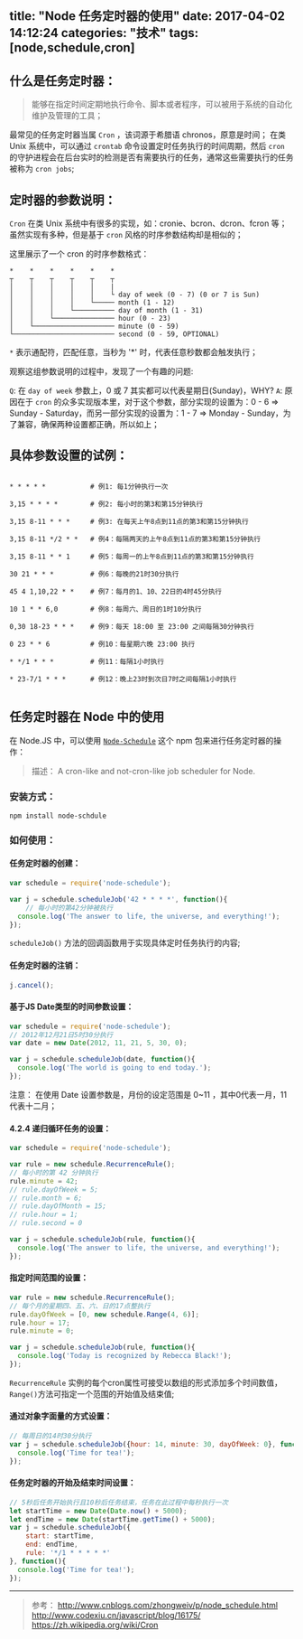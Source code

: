 title: "Node 任务定时器的使用"
date: 2017-04-02 14:12:24
categories: "技术" 
tags: [node,schedule,cron] 
---

## 什么是任务定时器：

> 能够在指定时间定期地执行命令、脚本或者程序，可以被用于系统的自动化维护及管理的工具；

最常见的任务定时器当属 `Cron` ，该词源于希腊语 chronos，原意是时间；
在类 Unix 系统中，可以通过 `crontab` 命令设置定时任务执行的时间周期，然后 `cron` 的守护进程会在后台实时的检测是否有需要执行的任务，通常这些需要执行的任务被称为 `cron jobs`;

<!--more-->

## 定时器的参数说明：

`Cron` 在类 Unix 系统中有很多的实现，如：cronie、bcron、dcron、fcron 等；
虽然实现有多种，但是基于 `cron` 风格的时序参数结构却是相似的；

这里展示了一个 cron 的时序参数格式：

```
*    *    *    *    *    *
┬    ┬    ┬    ┬    ┬    ┬
│    │    │    │    │    |
│    │    │    │    │    └ day of week (0 - 7) (0 or 7 is Sun)
│    │    │    │    └───── month (1 - 12)
│    │    │    └────────── day of month (1 - 31)
│    │    └─────────────── hour (0 - 23)
│    └──────────────────── minute (0 - 59)
└───────────────────────── second (0 - 59, OPTIONAL)
```

`*` 表示通配符，匹配任意，当秒为 '*' 时，代表任意秒数都会触发执行；

观察这组参数说明的过程中，发现了一个有趣的问题:

`Q`: 在 `day of week` 参数上，0 或 7 其实都可以代表星期日(Sunday)，WHY?
`A`: 原因在于 `cron` 的众多实现版本里，对于这个参数，部分实现的设置为：0 - 6 => Sunday - Saturday，而另一部分实现的设置为：1 - 7 => Monday - Sunday，为了兼容，确保两种设置都正确，所以如上；

## 具体参数设置的试例：
```

* * * * *           # 例1: 每1分钟执行一次

3,15 * * * *        # 例2: 每小时的第3和第15分钟执行

3,15 8-11 * * *     # 例3: 在每天上午8点到11点的第3和第15分钟执行

3,15 8-11 */2 * *   # 例4：每隔两天的上午8点到11点的第3和第15分钟执行

3,15 8-11 * * 1     # 例5：每周一的上午8点到11点的第3和第15分钟执行

30 21 * * *         # 例6：每晚的21时30分执行

45 4 1,10,22 * *    # 例7：每月的1、10、22日的4时45分执行
 
10 1 * * 6,0        # 例8：每周六、周日的1时10分执行

0,30 18-23 * * *    # 例9：每天 18:00 至 23:00 之间每隔30分钟执行

0 23 * * 6          # 例10：每星期六晚 23:00 执行

* */1 * * *         # 例11：每隔1小时执行

* 23-7/1 * * *      # 例12：晚上23时到次日7时之间每隔1小时执行
 
```

## 任务定时器在 Node 中的使用

在 Node.JS 中，可以使用 [`Node-Schedule`](https://github.com/node-schedule/node-schedule) 这个 npm 包来进行任务定时器的操作：



> 描述： A cron-like and not-cron-like job scheduler for Node.

### 安装方式：
```
npm install node-schdule
```

### 如何使用：

#### 任务定时器的创建：
```js
var schedule = require('node-schedule');

var j = schedule.scheduleJob('42 * * * *', function(){
    // 每小时的第42分钟被执行
  console.log('The answer to life, the universe, and everything!');
});
```
`scheduleJob()` 方法的回调函数用于实现具体定时任务执行的内容;

#### 任务定时器的注销：
```js
j.cancel();
```

#### 基于JS Date类型的时间参数设置：
```js
var schedule = require('node-schedule');
// 2012年12月21日5时30分执行
var date = new Date(2012, 11, 21, 5, 30, 0);

var j = schedule.scheduleJob(date, function(){
  console.log('The world is going to end today.');
});
```
注意： 在使用 Date 设置参数是，月份的设定范围是 0~11 ，其中0代表一月，11代表十二月；

#### 4.2.4 递归循环任务的设置：
```js
var schedule = require('node-schedule');

var rule = new schedule.RecurrenceRule();
// 每小时的第 42 分钟执行
rule.minute = 42;
// rule.dayOfWeek = 5;
// rule.month = 6;
// rule.dayOfMonth = 15;
// rule.hour = 1;
// rule.second = 0

var j = schedule.scheduleJob(rule, function(){
  console.log('The answer to life, the universe, and everything!');
});
```

#### 指定时间范围的设置：
```js
var rule = new schedule.RecurrenceRule();
// 每个月的星期四、五、六、日的17点整执行
rule.dayOfWeek = [0, new schedule.Range(4, 6)];
rule.hour = 17;
rule.minute = 0;

var j = schedule.scheduleJob(rule, function(){
  console.log('Today is recognized by Rebecca Black!');
});
```
`RecurrenceRule` 实例的每个cron属性可接受以数组的形式添加多个时间数值，`Range()`方法可指定一个范围的开始值及结束值;

#### 通过对象字面量的方式设置：
```js
// 每周日的14时30分执行
var j = schedule.scheduleJob({hour: 14, minute: 30, dayOfWeek: 0}, function(){
  console.log('Time for tea!');
});
```

#### 任务定时器的开始及结束时间设置：
```js
// 5秒后任务开始执行且10秒后任务结束，任务在此过程中每秒执行一次
let startTime = new Date(Date.now() + 5000);
let endTime = new Date(startTime.getTime() + 5000);
var j = schedule.scheduleJob({ 
    start: startTime, 
    end: endTime, 
    rule: '*/1 * * * * *' 
}, function(){
  console.log('Time for tea!');
});
```


---
> 参考：
http://www.cnblogs.com/zhongweiv/p/node_schedule.html
http://www.codexiu.cn/javascript/blog/16175/
https://zh.wikipedia.org/wiki/Cron
